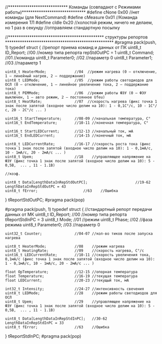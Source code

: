 //**************************** Команды (совпадают с Режимами работы)******************************
#define cNone 	 					0x00 	//нет команды (для NextCommand)
#define cMeasure 	 				0x01 	//Команда измерения ТЛ
#define cIdle 						0x20	//холостой режим, ничего не делаем, но 1 раз в секунду
											//отправляем стандартную посылку

//********************************************* структуры репортов ***************************************************
#pragma pack(push, 1)
typedef struct {         //репорт приема команд и данных от ПК
	uint8_t ID_Report;              //00  //номер типа репорта repStdOutPC = 1
	uint8_t Command;                //01  //команда
	uint8_t Parameter0;          	//02  //параметр 0
	uint8_t Parameter1;           	//03  //параметр 1

	uint8_t HeaterMode;           	//04  //режим нагрева (0 – отключение, 1 – линейный нагрев, 2 – поддержание)
	uint8_t LEDMode;           		//05  //режим работы светодиодов для ОСЛ (0 – отключение, 1 – линейное увеличение тока, 2 – поддержание тока)
	uint8_t PEMMode;           		//06  //режим работы ФЭУ (0 – ФЭУ выключен, 1 – авто режим, 2 – постоянное Ufeu)
	uint8_t HeatRate; 				//07  //скорость нагрева (фикс точка 1 знак после запятой (входное число делим на 10): 1 - 0,1C°/с, 10 - 1C°/с, 20 - 2C°/с ... )

	uint16_t StartTemperature;		//08-09	//начальная температура, С°
	uint16_t EndTemperature;		//10-11	//конечная температура, С°

	uint16_t StartLEDCurrent;		//12-13	//начальный ток, мА
	uint16_t EndLEDCurrent;			//14-15	//конечный ток, мА

	uint8_t LEDCurrentRate;			//16-17	//скорость роста тока (фикс точка 1 знак после запятой (входное число делим на 10): 1 - 0,1мА/с, 10 - 1мА/с, 20 - 2мА/с ... )
	uint8_t Upem; 					//18	//управляющее напряжение на ФЭУ (фикс точка 1 знак после запятой (входное число делим на 10): 5 - 0,5В,  ... , 11 - 1.1В)

	//коэф.

	uint8_t Data[LengthDataInRepStdOutPC];           			//19-62   LengthDataInRepStdOutPC = 43
	uint8_t fError;						//63	//Ошибка
} tReportStdOutPC;
#pragma pack(pop)

#pragma pack(push, 1)
typedef struct {        //стандартный репорт передачи данных от МК
	uint8_t ID_Report;              //00  //номер типа репорта tReportStdInPC = 3
	uint8_t Mode;                   //01  //режим
	uint8_t Phase;           		//02  //фаза режима
	uint8_t Parameter0;          	//03  //параметр 0

	uint32_t Counter;            	//04-07	//кол-во тиков после запуска нагрева

	uint8_t HeaterMode;            	//08    //режим нагрева
	uint8_t HeatingRate;        	//09 	//скорость нагрева, C°/с
	uint16_t LEDCurrentRate;        //10-11	//скорость увеличения тока, 0,1мА/с (фикс точка 1 знак после запятой (входное число делим на 10): 1 - 0,1мА/с, 10 - 1мА/с, 20 - 2мА/с ... )

	float OpTemperature; 			//12-15	//опорная температура
	float Temperature;				//16-19	//текущая температура
	float LEDCurrent;				//20-23	//текущый ток, мА

	int32_t Intensity;				//24-27	//интенсивность свечения
	uint8_t LEDMode;            	//28    //режим работы светодиодов для ОСЛ
	uint8_t Upem; 					//29	//управляющее напряжение на ФЭУ (фикс точка 1 знак после запятой (входное число делим на 10): 5 - 0,5В,  ... , 11 - 1.1В)

	uint8_t Data[LengthDataInRepStdInPC];	//30-62        LengthDataInRepStdInPC = 33
	uint8_t fError;					//63	//Ошибка
} tReportStdInPC;
#pragma pack(pop)

